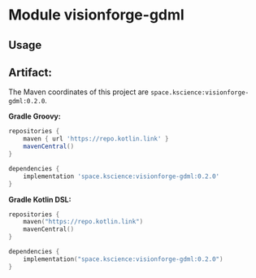 # Module visionforge-gdml



## Usage

## Artifact:

The Maven coordinates of this project are `space.kscience:visionforge-gdml:0.2.0`.

**Gradle Groovy:**
```groovy
repositories {
    maven { url 'https://repo.kotlin.link' }
    mavenCentral()
}

dependencies {
    implementation 'space.kscience:visionforge-gdml:0.2.0'
}
```
**Gradle Kotlin DSL:**
```kotlin
repositories {
    maven("https://repo.kotlin.link")
    mavenCentral()
}

dependencies {
    implementation("space.kscience:visionforge-gdml:0.2.0")
}
```
